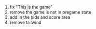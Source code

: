1. fix "This is the game"
2. remove the game is not in pregame state
3. add in the bids and score area
4. remove tailwind